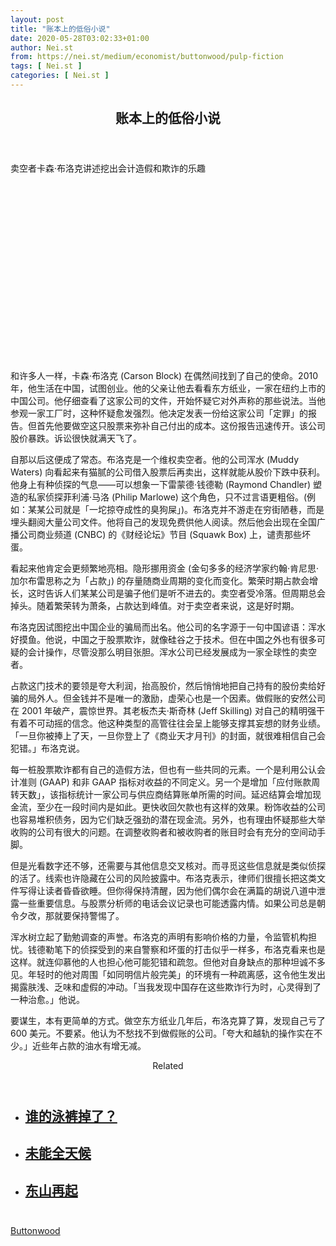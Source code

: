 ```yaml
---
layout: post
title: "账本上的低俗小说"
date: 2020-05-28T03:02:33+01:00
author: Nei.st
from: https://nei.st/medium/economist/buttonwood/pulp-fiction
tags: [ Nei.st ]
categories: [ Nei.st ]
---
```


<article class="post-20124 post type-post status-publish format-standard hentry category-buttonwood" id="post-20124">
 <header class="page-header medium Archives">
  <div class="page-header__image">
  </div>
  <div class="page-header__content">
   <h1 class="page-title text-align-center">
    账本上的低俗小说
   </h1>
  </div>
 </header>
 <div class="entry-content aesop-entry-content" id="post-20124-content">
  <link as="font" crossorigin="anonymous" href="//cdn.jsdelivr.net/gh/0nd1jyU39XQ/_/glyph/font-face/0uIzqoZjSuJfvSBnvgXTcApMtcVhMcpr.woff" rel="preload" type="font/woff"/>
  <link as="font" crossorigin="anonymous" href="//cdn.jsdelivr.net/gh/0nd1jyU39XQ/_/glyph/font-face/1sTnSLZWDKucPX6SAk.woff" rel="preload" type="font/woff"/>
  <p class="blog-post__description">
   卖空者卡森·布洛克讲述挖出会计造假和欺诈的乐趣​
  </p>
  <span id="more-20124">
  </span>
  <div class="navigation__primary-inner">
   <a class="economist__link-logo" href="//nei.st/medium/economist">
   </a>
  </div>
  <div class="container img component-image">
   <div class="aspectRatioPlaceholder" style="padding-bottom:56.25%;height: 0;">
    <div class="progressiveMedia" data-height="720" data-width="1280">
     <img alt="" class="progressiveMedia-image" data-src="https://cdn.jsdelivr.net/gh/0nd1jyU39XQ/_/img/1/20200502_FND001_0.jpg" src="https://cdn.jsdelivr.net/gh/0nd1jyU39XQ/_/img/1/20200502_FND001_0.jpg"/>
    </div>
   </div>
  </div>
  <p>
   和许多人一样，卡森·布洛克 (Carson Block) 在偶然间找到了自己的使命。2010 年，他生活在中国，试图创业。他的父亲让他去看看东方纸业，一家在纽约上市的中国公司。他仔细查看了这家公司的文件，开始怀疑它对外声称的那些说法。当他参观一家工厂时，这种怀疑愈发强烈。他决定发表一份给这家公司「定罪」的报告。但首先他要做空这只股票来弥补自己付出的成本。这份报告迅速传开。该公司股价暴跌。诉讼很快就满天飞了。
  </p>
  <p>
   自那以后这便成了常态。布洛克是一个维权卖空者。他的公司浑水 (Muddy Waters) 向看起来有猫腻的公司借入股票后再卖出，这样就能从股价下跌中获利。他身上有种侦探的气息——可以想象一下雷蒙德·钱德勒 (Raymond Chandler) 塑造的私家侦探菲利浦·马洛 (Philip Marlowe) 这个角色，只不过言语更粗俗。(例如：某某公司就是「一坨掠夺成性的臭狗屎」)。布洛克并不游走在穷街陋巷，而是埋头翻阅大量公司文件。他将自己的发现免费供他人阅读。然后他会出现在全国广播公司商业频道 (CNBC) 的《财经论坛》节目 (Squawk Box) 上，谴责那些坏蛋。
  </p>
  <p>
   看起来他肯定会更频繁地亮相。隐形挪用资金 (金句多多的经济学家约翰·肯尼思·加尔布雷思称之为「占款」) 的存量随商业周期的变化而变化。繁荣时期占款会增长，这时告诉人们某某公司是骗子他们是听不进去的。卖空者受冷落。但周期总会掉头。随着繁荣转为萧条，占款达到峰值。对于卖空者来说，这是好时期。
  </p>
  <p>
   布洛克因试图挖出中国企业的骗局而出名。他公司的名字源于一句中国谚语：浑水好摸鱼。他说，中国之于股票欺诈，就像硅谷之于技术。但在中国之外也有很多可疑的会计操作，尽管没那么明目张胆。浑水公司已经发展成为一家全球性的卖空者。
  </p>
  <p>
   占款这门技术的要领是夸大利润，抬高股价，然后悄悄地把自己持有的股份卖给好骗的局外人。但金钱并不是唯一的激励，虚荣心也是一个因素。做假账的安然公司在 2001 年破产，震惊世界。其老板杰夫·斯奇林 (Jeff Skilling) 对自己的精明强干有着不可动摇的信念。他这种类型的高管往往会呈上能够支撑其妄想的财务业绩。「一旦你被捧上了天，一旦你登上了《商业天才月刊》的封面，就很难相信自己会犯错。」布洛克说。
  </p>
  <div class="code-block code-block-1" style="margin: 8px 0; clear: both;">
   <div class="container ads_KbHEVhh8Rw">
    <div class="card card--blog post-sidebar">
     <div class="card-body">
      <div class="logo_ngcontent-kty-0">
      </div>
      <div class="iframe-blocker U6XAMK63Vh00WqvF2BacIQ">
       <div class="background-h60B">
       </div>
       <div class="WumZiPCS4MeMw4pxQ">
       </div>
      </div>
     </div>
     <div class="card-footer">
      <div class="card-footer-wrapper" layout="row bottom-left">
      </div>
     </div>
    </div>
   </div>
  </div>
  <p>
   每一桩股票欺诈都有自己的造假方法，但也有一些共同的元素。一个是利用公认会计准则 (GAAP) 和非 GAAP 指标对收益的不同定义。另一个是增加「应付账款周转天数」，该指标统计一家公司与供应商结算账单所需的时间。延迟结算会增加现金流，至少在一段时间内是如此。更快收回欠款也有这样的效果。粉饰收益的公司也容易堆积债务，因为它们缺乏强劲的潜在现金流。另外，也有理由怀疑那些大举收购的公司有很大的问题。在调整收购者和被收购者的账目时会有充分的空间动手脚。
  </p>
  <p>
   但是光看数字还不够，还需要与其他信息交叉核对。而寻觅这些信息就是类似侦探的活了。线索也许隐藏在公司的风险披露中。布洛克表示，律师们很擅长把这类文件写得让读者昏昏欲睡。但你得保持清醒，因为他们偶尔会在满篇的胡说八道中泄露一些重要信息。与股票分析师的电话会议记录也可能透露内情。如果公司总是朝令夕改，那就要保持警惕了。
  </p>
  <p>
   浑水树立起了勤勉调查的声誉。布洛克的声明有影响价格的力量，令监管机构担忧。钱德勒笔下的侦探受到的来自警察和坏蛋的打击似乎一样多，布洛克看来也是这样。就连仰慕他的人也担心他可能犯错和疏忽。但他对自身缺点的那种坦诚不多见。年轻时的他对周围「如同明信片般完美」的环境有一种疏离感，这令他生发出揭露肤浅、乏味和虚假的冲动。「当我发现中国存在这些欺诈行为时，心灵得到了一种治愈。」他说。
  </p>
  <p>
   要谋生，本有更简单的方式。做空东方纸业几年后，布洛克算了算，发现自己亏了 600 美元。不要紧。他认为不愁找不到做假账的公司。「夸大和越轨的操作实在不少。」近些年占款的油水有增无减。
  </p>
  <section class="jsx-1092709871 collection">
   <header class="jsx-1092709871 container">
    <span class="jsx-65431776 text-icon text-right size-md spacing-xxtight weight-medium">
     <span class="jsx-65431776 text">
      <span class="jsx-1092709871">
       Related
      </span>
     </span>
    </span>
   </header>
   <ul class="jsx-1092709871 collection-list">
    <li class="jsx-1092709871">
     <section class="jsx-2013367371 container">
      <div class="jsx-2013367371 content no-cover type-collection">
       <div class="jsx-2013367371 left">
        <a class="jsx-2013367371" href="https://nei.st/medium/economist/whos-lost-their-trunks">
         <h2 class="jsx-2996311878 sidebar">
          谁的泳裤掉了？
         </h2>
        </a>
       </div>
      </div>
     </section>
    </li>
    <li class="jsx-1092709871">
     <section class="jsx-2013367371 container">
      <div class="jsx-2013367371 content no-cover type-collection">
       <div class="jsx-2013367371 left">
        <a class="jsx-2013367371" href="https://nei.st/medium/economist/under-the-weather">
         <h2 class="jsx-2996311878 sidebar">
          未能全天候
         </h2>
        </a>
       </div>
      </div>
     </section>
    </li>
    <li class="jsx-1092709871">
     <section class="jsx-2013367371 container">
      <div class="jsx-2013367371 content no-cover type-collection">
       <div class="jsx-2013367371 left">
        <a class="jsx-2013367371" href="https://nei.st/medium/economist/back-in-the-game">
         <h2 class="jsx-2996311878 sidebar">
          东山再起
         </h2>
        </a>
       </div>
      </div>
     </section>
    </li>
   </ul>
  </section>
  <div class="container ag ah">
   <div class="fe n el">
    <a class="dt du bn bo bp bq br bs bt bu dv dw bx by dx dy" href="https://nei.st/medium/economist?source=https://www.economist.com/finance-and-economics/2020/04/30/how-to-detect-business-fraud" rel="noopener noreferrer nofollow">
     <div class="c ff fg ag ah fh el fi fj ce fk fl fm fn fo fp fq fr fs ft fu">
      <div class="bs em en eo ep eq fv ah fw fg ag bm eu fx q fy fz p ac">
      </div>
     </div>
    </a>
   </div>
  </div>
  <div class="code-block code-block-2" style="margin: 8px 0; clear: both;">
   <br/>
   <div class="container ads_KbHEVhh8Rw">
    <div class="card card--blog post-sidebar">
     <div class="card-body">
      <div class="logo_ngcontent-kty-0">
      </div>
      <div class="iframe-blocker U6XAMK63Vh00WqvF2BacIQ">
       <div class="background-h60B">
       </div>
       <div class="WumZiPCS4MeMw4pxQ">
       </div>
      </div>
     </div>
     <div class="card-footer">
      <div class="card-footer-wrapper" layout="row bottom-left">
      </div>
     </div>
    </div>
   </div>
  </div>
 </div>
 <footer class="entry-footer">
  <div class="categories icon-link">
   <a href="https://nei.st/category/medium/economist/buttonwood" rel="category tag">
    Buttonwood
   </a>
  </div>
 </footer>
</article>

